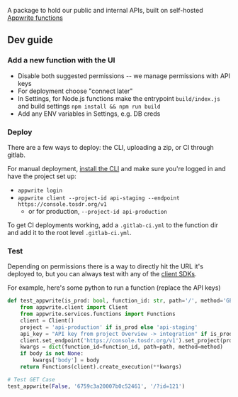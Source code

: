 A package to hold our public and internal APIs, built on self-hosted [Appwrite functions](https://appwrite.io/products/functions)

## Dev guide

### Add a new function with the UI
- Disable both suggested permissions -- we manage permissions with API keys
- For deployment choose "connect later"
- In Settings, for Node.js functions make the entrypoint `build/index.js` and build settings `npm install && npm run build`
- Add any ENV variables in Settings, e.g. DB creds

### Deploy
There are a few ways to deploy: the CLI, uploading a zip, or CI through gitlab.

For manual deployment, [install the CLI](https://appwrite.io/docs/tooling/command-line/installation) and make sure you're logged in and have the project set up:
- `appwrite login`
- `appwrite client --project-id api-staging --endpoint https://console.tosdr.org/v1`
    - or for production, `--project-id api-production`

To get CI deployments working, add a `.gitlab-ci.yml` to the function dir and add it to the root level `.gitlab-ci.yml`.

### Test
Depending on permissions there is a way to directly hit the URL it's deployed to, but you can always test with any of the [client SDKs](https://appwrite.io/docs/sdks).

For example, here's some python to run a function (replace the API keys)

```python
def test_appwrite(is_prod: bool, function_id: str, path='/', method='GET', body: str=None):
    from appwrite.client import Client
    from appwrite.services.functions import Functions
    client = Client()
    project = 'api-production' if is_prod else 'api-staging'
    api_key = "API key from project Overview -> integration" if is_prod else "API key for staging"
    client.set_endpoint('https://console.tosdr.org/v1').set_project(project).set_key(api_key)
    kwargs = dict(function_id=function_id, path=path, method=method)
    if body is not None:
        kwargs['body'] = body
    return Functions(client).create_execution(**kwargs)

# Test GET Case
test_appwrite(False, '6759c3a20007b0c52461', '/?id=121')
```
